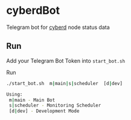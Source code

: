 # cyberdBot
Telegram bot for [cyberd](http://github.com/cybercongress/cyberd/) node status data
## Run
Add your Telegram Bot Token into `start_bot.sh`

Run
```bash  
./start_bot.sh  m|main|s|scheduler  [d|dev]

Using:
 m|main - Main Bot
 s|scheduler - Monitoring Scheduler
 [d|dev] - Development Mode
```
